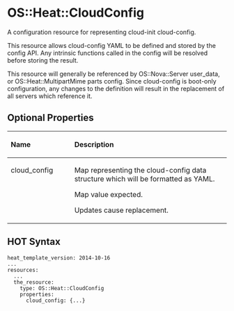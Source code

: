 # OS::Heat::CloudConfig<a name="EN-US_TOPIC_0088407213"></a>

A configuration resource for representing cloud-init cloud-config.

This resource allows cloud-config YAML to be defined and stored by the config API. Any intrinsic functions called in the config will be resolved before storing the result.

This resource will generally be referenced by OS::Nova::Server user\_data, or OS::Heat::MultipartMime parts config. Since cloud-config is boot-only configuration, any changes to the definition will result in the replacement of all servers which reference it.

## Optional Properties<a name="section6598152618415"></a>

<a name="table14260243133815"></a>
<table><thead align="left"><tr id="row10424104375912"><th class="cellrowborder" valign="top" width="28.999999999999996%" id="mcps1.1.3.1.1"><p id="p92611043163811"><a name="p92611043163811"></a><a name="p92611043163811"></a><strong id="b11777116014"><a name="b11777116014"></a><a name="b11777116014"></a>Name</strong></p>
</th>
<th class="cellrowborder" valign="top" width="71%" id="mcps1.1.3.1.2"><p id="p8261184310386"><a name="p8261184310386"></a><a name="p8261184310386"></a><strong id="b41781017011"><a name="b41781017011"></a><a name="b41781017011"></a>Description</strong></p>
</th>
</tr>
</thead>
<tbody><tr id="row1642454315910"><td class="cellrowborder" valign="top" width="28.999999999999996%" headers="mcps1.1.3.1.1 "><p id="p3261543173812"><a name="p3261543173812"></a><a name="p3261543173812"></a>cloud_config</p>
</td>
<td class="cellrowborder" valign="top" width="71%" headers="mcps1.1.3.1.2 "><p id="p61320792"><a name="p61320792"></a><a name="p61320792"></a>Map representing the cloud-config data structure which will be formatted as YAML.</p>
<p id="p15016217"><a name="p15016217"></a><a name="p15016217"></a>Map value expected.</p>
<p id="p928228"><a name="p928228"></a><a name="p928228"></a>Updates cause replacement.</p>
</td>
</tr>
</tbody>
</table>

## HOT Syntax<a name="section62627172424"></a>

```
heat_template_version: 2014-10-16
...
resources:
  ...
  the_resource:
    type: OS::Heat::CloudConfig
    properties:
      cloud_config: {...}
```


